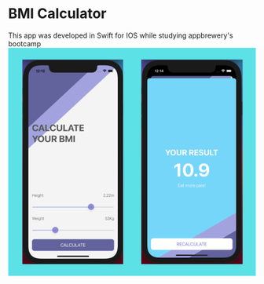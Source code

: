 # BMI Calculator

This app was developed in Swift for IOS while studying appbrewery's bootcamp
![App Brewery Banner](screenshots.png)




